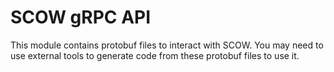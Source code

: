 # SCOW gRPC API

This module contains protobuf files to interact with SCOW. You may need to use external tools to generate code from these protobuf files to use it.